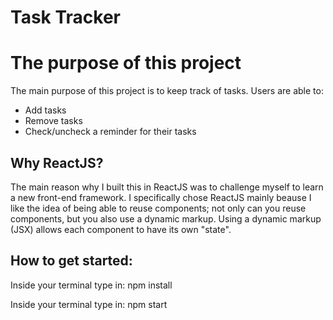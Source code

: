 # Task Tracker
<h1>The purpose of this project</h1>
<p>The main purpose of this project is to keep track of tasks. 
  Users are able to: </p>

  <ul>
    <li>Add tasks</li>
    <li>Remove tasks</li>
    <li>Check/uncheck a reminder for their tasks</li>
  
</ul>
<h2>Why ReactJS? </h2>
<p>The main reason why I built this in ReactJS was to challenge myself to learn a new front-end framework. I specifically chose ReactJS mainly beause I like the 
idea of being able to reuse components; not only can you reuse components, but you also use a dynamic markup. Using a dynamic markup (JSX) allows each component to have its own "state". 
</p>

<h2>How to get started: </h2>
<p>Inside your terminal type in: npm install</p>
<p>Inside your terminal type in: npm start</p>
